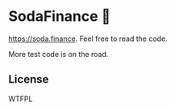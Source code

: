 # SodaFinance 🥤

https://soda.finance. Feel free to read the code.

More test code is on the road.

## License

WTFPL
